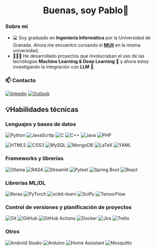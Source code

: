 <div align="center">
    <h1>Buenas, soy Pablo👋</h1>
</div>

### Sobre mi

- 💻 Soy graduado en **Ingeniería Informática** por la Universidad de Granada. Ahora me encuentro cursando el [**MUII**](https://masteres.ugr.es/ingenieria-informatica/) en la misma universidad,
- 👩🏻‍💻 He desarrollado proyectos que involucraban el uso de las tecnólogias **Machine Learning & Deep Learning** 🤖 y ahora estoy investigando la integración con **LLM** 🧠.

### 📫 Contacto

[![linkedin](https://ziadoua.github.io/m3-Markdown-Badges/badges/LinkedIn/linkedin1.svg)](https://www.linkedin.com/in/pvalenz23)
[![Outlook](https://ziadoua.github.io/m3-Markdown-Badges/badges/Outlook/outlook1.svg)](mailto:pvalenz23@outlook.es)

## 💡Habilidades técnicas

### Lenguajes y bases de datos

![Python](https://img.shields.io/badge/python-3670A0?style=for-the-badge&logo=python&logoColor=ffdd54)
![JavaScritp](https://shields.io/badge/JavaScript-F7DF1E?logo=JavaScript&logoColor=000&style=for-the-badge)
![C](https://img.shields.io/badge/c-%2300599C.svg?style=for-the-badge&logo=c&logoColor=white)
![C++](https://img.shields.io/badge/c++-%2300599C.svg?style=for-the-badge&logo=c%2B%2B&logoColor=white)
![Java](https://img.shields.io/badge/java-%23ED8B00.svg?style=for-the-badge&logo=openjdk&logoColor=white)
![PHP](https://img.shields.io/badge/php-%23777BB4.svg?style=for-the-badge&logo=php&logoColor=white)

![HTML5](https://img.shields.io/badge/html5-%23E34F26.svg?style=for-the-badge&logo=html5&logoColor=white)
![CSS3](https://img.shields.io/badge/css3-%231572B6.svg?style=for-the-badge&logo=css3&logoColor=white)
![MySQL](https://img.shields.io/badge/mysql-4479A1.svg?style=for-the-badge&logo=mysql&logoColor=white)
![MongoDB](https://img.shields.io/badge/MongoDB-%234ea94b.svg?style=for-the-badge&logo=mongodb&logoColor=white)
![LaTeX](https://img.shields.io/badge/latex-%23008080.svg?style=for-the-badge&logo=latex&logoColor=white)
![YAML](https://img.shields.io/badge/yaml-%23ffffff.svg?style=for-the-badge&logo=yaml&logoColor=151515)



### Frameworks y librerías

![Ollama](https://img.shields.io/badge/ollama-white?style=for-the-badge&logo=ollama&logoColor=black)
![RASA](https://img.shields.io/badge/Rasa-8d2be9?style=for-the-badge&logo=rasa)
![Streamlit](https://img.shields.io/badge/Streamlit-%23FE4B4B.svg?style=for-the-badge&logo=streamlit&logoColor=white)
![Pytest](https://img.shields.io/badge/pytest-%23ffffff.svg?style=for-the-badge&logo=pytest&logoColor=2f9fe3)
![Spring Boot](https://img.shields.io/badge/SpringBoot-6DB33F?style=for-the-badge&logo=Spring&logoColor=white)
![React](https://shields.io/badge/react-black?logo=react&style=for-the-badge)



### Librerías **ML/DL**

![Keras](https://img.shields.io/badge/Keras-%23D00000.svg?style=for-the-badge&logo=Keras&logoColor=white)
![PyTorch](https://img.shields.io/badge/PyTorch-%23EE4C2C.svg?style=for-the-badge&logo=PyTorch&logoColor=white)
![scikit-learn](https://img.shields.io/badge/scikit--learn-%23F7931E.svg?style=for-the-badge&logo=scikit-learn&logoColor=white)
![SciPy](https://img.shields.io/badge/SciPy-%230C55A5.svg?style=for-the-badge&logo=scipy&logoColor=%white)
![TensorFlow](https://img.shields.io/badge/TensorFlow-%23FF6F00.svg?style=for-the-badge&logo=TensorFlow&logoColor=white)

### Control de versiones y planificación de proyectos

![Git](https://img.shields.io/badge/Git-white?style=for-the-badge&logo=Git&logoColor=red)
![GitHub](https://img.shields.io/badge/github-%23121011.svg?style=for-the-badge&logo=github&logoColor=white)
![GitHub Actions](https://img.shields.io/badge/github%20actions-%232671E5.svg?style=for-the-badge&logo=githubactions&logoColor=white)
![Docker](https://img.shields.io/badge/docker-%230db7ed.svg?style=for-the-badge&logo=docker&logoColor=white)
![Jira](https://img.shields.io/badge/jira-%230A0FFF.svg?style=for-the-badge&logo=jira&logoColor=white)
![Trello](https://img.shields.io/badge/Trello-%23026AA7.svg?style=for-the-badge&logo=Trello&logoColor=white)

### Otros

![Android Studio](https://img.shields.io/badge/android%20studio-346ac1?style=for-the-badge&logo=android%20studio&logoColor=white)
![Arduino](https://img.shields.io/badge/-Arduino-00979D?style=for-the-badge&logo=Arduino&logoColor=white)
![Home Assistant](https://img.shields.io/badge/home%20assistant-%2341BDF5.svg?style=for-the-badge&logo=home-assistant&logoColor=white)
![Mosquitto](https://img.shields.io/badge/mosquitto-%233C5280.svg?style=for-the-badge&logo=eclipsemosquitto&logoColor=white)
